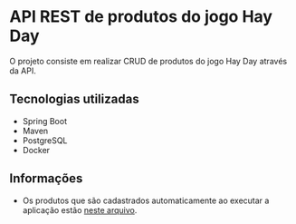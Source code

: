 # API REST de produtos do jogo Hay Day

O projeto consiste em realizar CRUD de produtos do jogo Hay Day através da API.

## Tecnologias utilizadas

- Spring Boot
- Maven
- PostgreSQL
- Docker

## Informações

- Os produtos que são cadastrados automaticamente ao executar a aplicação estão [neste arquivo](https://github.com/alamonunes/hayday-products-api/blob/main/src/main/resources/hayday_goodlist_api.json).
